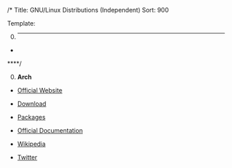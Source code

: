 /*
Title: GNU/Linux Distributions (Independent)
Sort: 900

Template:

0. ****

* []()

****/

0. **Arch**

  * [Official Website](https://www.archlinux.org/)

  * [Download](https://www.archlinux.org/download/)

  * [Packages](https://www.archlinux.org/packages/)

  * [Official Documentation](https://wiki.archlinux.org/index.php/Table_of_contents)

  * [Wikipedia](https://en.wikipedia.org/wiki/Arch_Linux)

  * [Twitter](https://twitter.com/archlinux)
